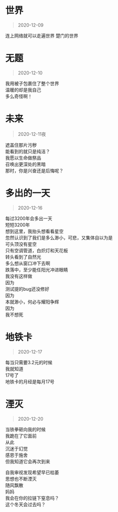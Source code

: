 
# 世界   

> 2020-12-09    

连上网络就可以走遍世界 
楚门的世界   


# 无题       

> 2020-12-10    

我用被子包裹住了整个世界   
温暖的却是我自己   
多么奇怪啊！


# 未来    

> 2020-12-11夜   
  
遮盖住那片污秽     
能看到的就只是纯洁？     
我愿以生命做祭品        
召唤出更深处的黑暗        
那时，你是兴奋还是后悔呢？   


# 多出的一天     

> 2020-12-16      
 
每过3200年会多出一天    
短短3200年     
想到这里，我抬头想看看星空   
忽然认识到了我们是多么渺小，可悲，又集体自以为是    
可头顶没有星空    
只有空调管道，白炽灯和天花板    
转头看到了自然光      
多么想从窗口冲下去啊     
跌落中，至少能任阳光冲进眼睛      
我没有这样做   
因为    
测试提的bug还没修好    
因为   
本就渺小，何必与耀阳争辉  
因为  
我不想死  

# 地铁卡   

> 2020-12-17   

每当只需要3.2元的时候    
我就知道    
17号了     
地铁卡的月经是每月17号     

# 湮灭       
> 2020-12-20    

当铁拳砸向我的时候       
我跪在了它面前    
从此    
沉迷于幻觉     
感恩于施舍  
但我知道它会再次到来   
   
自我审视发现希望早已枯萎   
思想也不断湮灭   
随风飘散    
妈妈     
我会在你的拉链下窒息吗？  
这个冬天会过去吗？







